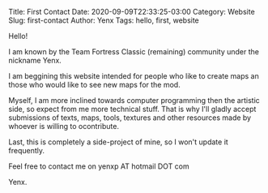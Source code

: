Title: First Contact
Date: 2020-09-09T22:33:25-03:00
Category: Website
Slug: first-contact
Author: Yenx
Tags: hello, first, website

Hello!

I am known by the Team Fortress Classic (remaining) community under the
nickname Yenx.

I am beggining this website intended for people who like to create maps an those
who would like to see new maps for the mod.

Myself, I am more inclined towards computer programming then the artistic side,
so expect from me more technical stuff. That is why I'll gladly accept
submissions of texts, maps, tools, textures and other resources made by whoever
is willing to ocontribute.

Last, this is completely a side-project of mine, so I won't update it
frequently.

Feel free to contact me on yenxp AT hotmail DOT com

Yenx.


